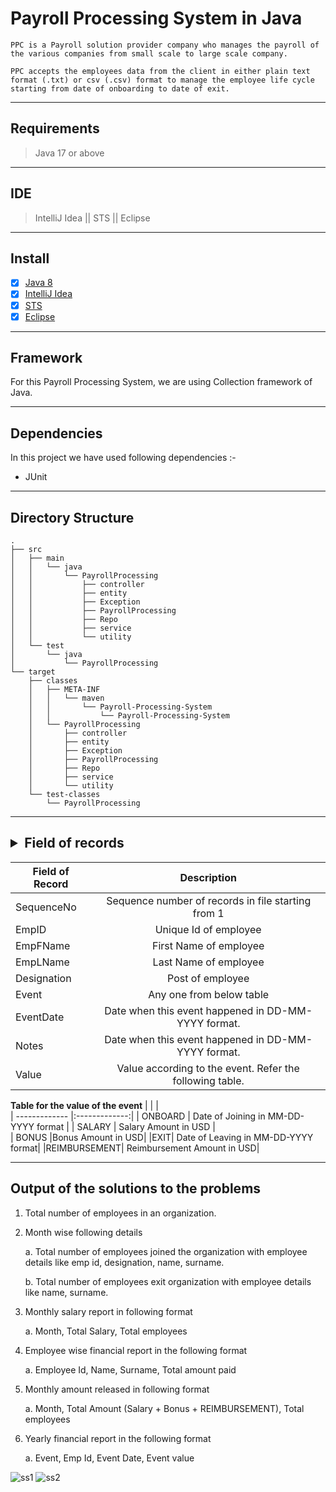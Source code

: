 # Payroll Processing System in Java

`PPC is a Payroll solution provider company who manages the payroll of the various companies from small scale to large scale company.`

`PPC accepts the employees data from the client in either plain text format (.txt) or csv (.csv) format to manage the employee life cycle starting from date of onboarding to date of exit.`

---
## Requirements

> Java 17 or above

---

## IDE 
>IntelliJ Idea || STS || Eclipse

---

## Install
- [x]  [Java 8](https://www.oracle.com/java/technologies/javase/jdk17-archive-downloads.html)
- [x] [IntelliJ Idea](https://www.jetbrains.com/idea/download/#section=windows)
- [x] [STS ](https://spring.io/tools)
- [x] [Eclipse ](https://www.eclipse.org/downloads/)

---

## Framework

For this Payroll Processing System, we are using Collection framework of Java.

---

## Dependencies

In this project we have used following dependencies :-

- JUnit

---


## Directory Structure

```
.
├── src
│   ├── main
│   │   └── java
│   │       └── PayrollProcessing
│   │           ├── controller
│   │           ├── entity
│   │           ├── Exception
│   │           ├── PayrollProcessing
│   │           ├── Repo
│   │           ├── service
│   │           └── utility
│   └── test
│       └── java
│           └── PayrollProcessing
└── target
    ├── classes
    │   ├── META-INF
    │   │   └── maven
    │   │       └── Payroll-Processing-System
    │   │           └── Payroll-Processing-System
    │   └── PayrollProcessing
    │       ├── controller
    │       ├── entity
    │       ├── Exception
    │       ├── PayrollProcessing
    │       ├── Repo
    │       ├── service
    │       └── utility
    └── test-classes
        └── PayrollProcessing
```

---

## <details><summary>Field of records</summary>


| Field of Record        | Description|  
| ------------- |:-------------:| 
|SequenceNo     | Sequence number of records in file starting from 1 | 
| EmpID      | Unique Id of employee  |  
| EmpFName | First Name of employee      |    
|EmpLName | Last Name of employee|
|Designation| Post of employee|
|Event| Any one from below table|
| EventDate | Date when this event happened in DD-MM-YYYY format.|
|Notes|Date when this event happened in DD-MM-YYYY format.|
|Value| Value according to the event. Refer the following table. |

<b>Table for the value of the event</b>
| | |          
| ------------- |:-------------:| 
| ONBOARD     | Date of Joining in MM-DD-YYYY format | 
| SALARY      | Salary Amount in USD     |  
| BONUS  |Bonus Amount in USD|
|EXIT| Date of Leaving in MM-DD-YYYY format|
|REIMBURSEMENT| Reimbursement Amount in USD|

</details>

---

## Output of the solutions to the problems

1. Total number of employees in an organization.

2. Month wise following details

    a. Total number of employees joined the organization with employee details like emp id,
designation, name, surname.

    b. Total number of employees exit organization with employee details like name, surname.

3. Monthly salary report in following format

    a. Month, Total Salary, Total employees

4. Employee wise financial report in the following format

    a. Employee Id, Name, Surname, Total amount paid

5. Monthly amount released in following format

    a. Month, Total Amount (Salary + Bonus + REIMBURSEMENT), Total employees

6. Yearly financial report in the following format

    a. Event, Emp Id, Event Date, Event value
    
![ss1](https://user-images.githubusercontent.com/117448701/210780370-46284825-bc0b-41da-9df1-6ef2b896e694.png)
![ss2](https://user-images.githubusercontent.com/117448701/210780397-5e8d37d4-41c1-4d19-984a-4aa7fab97754.png)
